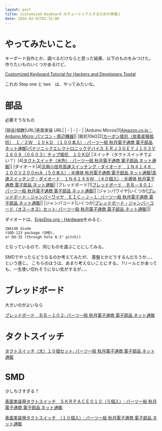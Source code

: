 ```yaml
---
layout: post
title: Customized Keyboard のチュートリアルするための準備１
date: 2016-02-02T03:31:00
---
```


# やってみたいこと。

キーボード自作とか、調べるだけならと思った結果、以下のものをみつけた。
作りたいものいくつかあるけど、

[Customized Keyboard Tutorial for Hackers and Developers Toptal](http://www.toptal.com/embedded/from-the-ground-up-how-i-built-the-developers-dream-keybooard )

これの Step one と two　は、やってみたいな。

# 部品

必要そうなもの

|部品|個数|URL|表面実装 URL|
| - | - | - |
|Arduino Micros|1|[Amazon.co.jp： Arduino Micro: パソコン・周辺機器](http://www.amazon.co.jp/Arduino-ARD-A000059-Micro/dp/B00AFY2S56 "Amazon.co.jp： Arduino Micro: パソコン・周辺機器")||
|抵抗10kΩ|2|[カーボン抵抗（炭素皮膜抵抗）　１／２Ｗ　１０ｋΩ　（１００本入）: パーツ一般 秋月電子通商 電子部品 ネット通販](http://akizukidenshi.com/catalog/g/gR-07838/ "カーボン抵抗（炭素皮膜抵抗）　１／２Ｗ　１０ｋΩ　（１００本入）: パーツ一般 秋月電子通商 電子部品 ネット通販")|[パナソニックエレクトロニックデバイス ＥＲＪ３ＧＥＹＪ１０３Ｖ １６０８（０６０３）チップ抵抗　１０ＫΩ](https://www.sengoku.co.jp/mod/sgk_cart/detail.php?code=2A5R-DUEE "パナソニックエレクトロニックデバイス ＥＲＪ３ＧＥＹＪ１０３Ｖ １６０８（０６０３）チップ抵抗　１０ＫΩ")|
|スイッチ（タクトスイッチでよい？）|4|[タクトスイッチ（水色）: パーツ一般 秋月電子通商 電子部品 ネット通販](http://akizukidenshi.com/catalog/g/gP-03649/ "タクトスイッチ（水色）: パーツ一般 秋月電子通商 電子部品 ネット通販")||
|ダイオード|4|[汎用小信号高速スイッチング・ダイオード　１Ｎ４１４８　１００Ｖ２００ｍＡ（５０本入）: 半導体 秋月電子通商 電子部品 ネット通販](http://akizukidenshi.com/catalog/g/gI-00941/ "汎用小信号高速スイッチング・ダイオード　１Ｎ４１４８　１００Ｖ２００ｍＡ（５０本入）: 半導体 秋月電子通商 電子部品 ネット通販")|[高速スイッチング・ダイオード　１Ｎ４１４８Ｗ　（４０個入）: 半導体 秋月電子通商 電子部品 ネット通販](http://akizukidenshi.com/catalog/g/gI-07084/ "高速スイッチング・ダイオード　１Ｎ４１４８Ｗ　（４０個入）: 半導体 秋月電子通商 電子部品 ネット通販")|
|ブレッドボード|1|[ブレッドボード　ＢＢ－８０１: パーツ一般 秋月電子通商 電子部品 ネット通販](http://akizukidenshi.com/catalog/g/gP-05294/ "ブレッドボード　ＢＢ－８０１: パーツ一般 秋月電子通商 電子部品 ネット通販")||
|ジャンパワイヤ|いくつか|[ブレッドボード・ジャンパーワイヤ　ＥＩＣ－Ｊ－Ｌ: パーツ一般 秋月電子通商 電子部品 ネット通販](http://akizukidenshi.com/catalog/g/gP-00288/ "ブレッドボード・ジャンパーワイヤ　ＥＩＣ－Ｊ－Ｌ: パーツ一般 秋月電子通商 電子部品 ネット通販")||
|ジャンパコード|いくつか|[ブレッドボード・ジャンパーコード（オス－オス）セット: パーツ一般 秋月電子通商 電子部品 ネット通販](http://akizukidenshi.com/catalog/g/gC-05159/ "ブレッドボード・ジャンパーコード（オス－オス）セット: パーツ一般 秋月電子通商 電子部品 ネット通販")|||


ダイオードは、[ErgoDox.org - Hardware](http://ergodox.org/Hardware.aspx "ErgoDox.org - Hardware")をみると、

```
1N4148 diode
(SOD-123 package (SMD),
or DO-35 (through hole 0.3" pitch))
```

となっているので、同じものを選ぶことにしてみる。

SMDでやったらどうなるのか考えてみたが、
基盤とかどうするんだろうか、、、という感じ。
こちらのほうは、あまり考えないことにする。
1リールとかあっても、一生使い切れそうにない気がするが、、、


# ブレッドボード

大きいのがよいなら

[ブレッドボード　ＢＢ－１０２: パーツ一般 秋月電子通商 電子部品 ネット通販](http://akizukidenshi.com/catalog/g/gP-09257/ "ブレッドボード　ＢＢ－１０２: パーツ一般 秋月電子通商 電子部品 ネット通販")

# タクトスイッチ

[タクトスイッチ（大）１０個セット: パーツ一般 秋月電子通商 電子部品 ネット通販](http://akizukidenshi.com/catalog/g/gP-02561/ "タクトスイッチ（大）１０個セット: パーツ一般 秋月電子通商 電子部品 ネット通販")

# SMD

少しちさすぎる？

[表面実装用タクトスイッチ　ＳＫＲＰＡＣＥ０１０（５個入）: パーツ一般 秋月電子通商 電子部品 ネット通販](http://akizukidenshi.com/catalog/g/gP-06185/ "表面実装用タクトスイッチ　ＳＫＲＰＡＣＥ０１０（５個入）: パーツ一般 秋月電子通商 電子部品 ネット通販")

[表面実装用タクトスイッチ　（１０個入）: パーツ一般 秋月電子通商 電子部品 ネット通販](http://akizukidenshi.com/catalog/g/gP-08081/ "表面実装用タクトスイッチ　（１０個入）: パーツ一般 秋月電子通商 電子部品 ネット通販")
